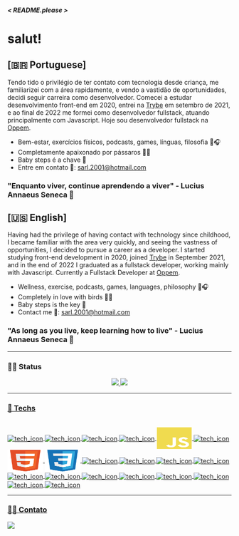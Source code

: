 ##### < README.please >

# salut!

## [🇧🇷 Portuguese]

  Tendo tido o privilégio de ter contato com tecnologia desde criança, me familiarizei com a área rapidamente, e vendo a vastidão de oportunidades, decidi seguir carreira como desenvolvedor. Comecei a estudar desenvolvimento front-end em 2020, entrei na [Trybe](https://www.betrybe.com/) em setembro de 2021, e ao final de 2022 me formei como desenvolvedor fullstack, atuando principalmente com Javascript. Hoje sou desenvolvedor fullstack na [Oppem](https://oppem.com.br/).

 - Bem-estar, exercícios físicos, podcasts, games, línguas, filosofia 📖🎧
 - Completamente apaixonado por pássaros 🦜💚
 - Baby steps é a chave 👶
 - Entre em contato 💌: sarl.2001@hotmail.com
 
 ### "Enquanto viver, continue aprendendo a viver" - Lucius Annaeus Seneca 💚
 
 ## [🇺🇸 English]
 
  Having had the privilege of having contact with technology since childhood, I became familiar with the area very quickly, and seeing the vastness of opportunities, I decided to pursue a career as a developer. I started studying front-end development in 2020, joined [Trybe](https://www.betrybe.com/) in September 2021, and in the end of 2022 I graduated as a fullstack developer, working mainly with Javascript. Currently a Fullstack Developer at [Oppem](https://oppem.com.br/).

 - Wellness, exercise, podcasts, games, languages, philosophy 📖🎧
 - Completely in love with birds 🦜💚
 - Baby steps is the key 👶
 - Contact me 💌: sarl.2001@hotmail.com

### "As long as you live, keep learning how to live" - Lucius Annaeus Seneca 💚
 
<hr />

### 👨‍💻 Status
<div align="center">
  <a href="https://github.com/SamuelDAlencar">
  <img height="180em" src="https://github-readme-stats.vercel.app/api?username=SamuelDAlencar&show_icons=true&theme=dark&include_all_commits=true&count_private=true"/>
  <img height="180em" src="https://github-readme-stats.vercel.app/api/top-langs/?username=SamuelDAlencar&layout=compact&langs_count=7&theme=dark"/>
</div>
  
<hr />
 
 ### 🧰 Techs
<div style="display: inline_block"><br>
  <img align="center" alt="tech_icon" height="50" width="80" src="https://cdn.jsdelivr.net/gh/devicons/devicon/icons/linux/linux-original.svg" />
  <img align="center" alt="tech_icon" height="50" width="80" src="https://cdn.jsdelivr.net/gh/devicons/devicon/icons/unix/unix-original.svg" />
  <img align="center" alt="tech_icon" height="50" width="80" src="https://cdn.jsdelivr.net/gh/devicons/devicon/icons/bash/bash-original.svg" />
   <img align="center" alt="tech_icon" height="50" width="80" src="https://cdn.jsdelivr.net/gh/devicons/devicon/icons/git/git-original.svg" />
  <img align="center" alt="tech_icon" height="50" width="80" src="https://raw.githubusercontent.com/devicons/devicon/master/icons/javascript/javascript-plain.svg">
  <img align="center" alt="tech_icon" height="50" width="80" src="https://cdn.jsdelivr.net/gh/devicons/devicon/icons/typescript/typescript-original.svg" />
  <img align="center" alt="tech_icon" height="50" width="80" src="https://raw.githubusercontent.com/devicons/devicon/master/icons/html5/html5-original.svg">
  <img align="center" alt="tech_icon" height="50" width="80" 
src="https://raw.githubusercontent.com/devicons/devicon/master/icons/css3/css3-original.svg">
  <img align="center" alt="tech_icon" height="50" width="80" 
src="https://cdn.jsdelivr.net/gh/devicons/devicon/icons/python/python-original.svg">
  <img align="center" alt="tech_icon" height="50" width="80" src="https://cdn.jsdelivr.net/gh/devicons/devicon/icons/bootstrap/bootstrap-original.svg" />
  <img align="center" alt="tech_icon" height="50" width="80" src="https://cdn.jsdelivr.net/gh/devicons/devicon/icons/react/react-original.svg" />
  <img align="center" alt="tech_icon" height="50" width="80" src="https://cdn.jsdelivr.net/gh/devicons/devicon/icons/jest/jest-plain.svg" />
  <img align="center" alt="tech_icon" height="50" width="80" src="https://cdn.jsdelivr.net/gh/devicons/devicon/icons/redux/redux-original.svg" />
  <img align="center" alt="tech_icon" height="50" width="80" src="https://cdn.jsdelivr.net/gh/devicons/devicon/icons/docker/docker-plain.svg" />
  <img align="center" alt="tech_icon" height="50" width="80" src="https://cdn.jsdelivr.net/gh/devicons/devicon/icons/mysql/mysql-original.svg" />
  <img align="center" alt="tech_icon" height="50" width="80" src="https://cdn.jsdelivr.net/gh/devicons/devicon/icons/nodejs/nodejs-original.svg" />
  <img align="center" alt="tech_icon" height="50" width="80" src="https://cdn.jsdelivr.net/gh/devicons/devicon/icons/express/express-original.svg" />
  <img align="center" alt="tech_icon" height="50" width="80" src="https://cdn.jsdelivr.net/gh/devicons/devicon/icons/mocha/mocha-plain.svg" />
  <img align="center" alt="tech_icon" height="50" width="80" src="https://cdn.jsdelivr.net/gh/devicons/devicon/icons/sequelize/sequelize-original.svg" />
  <img align="center" alt="tech_icon" height="50" width="80" src="https://cdn.jsdelivr.net/gh/devicons/devicon/icons/mongodb/mongodb-original.svg" />
</div>

<hr />
  
### 🙋‍♂️ Contato

<div> 
   <a href="https://www.linkedin.com/in/samueldalencar/" target="_blank"><img src="https://img.shields.io/badge/LinkedIn-0077B5?style=for-the-badge&logo=linkedin&logoColor=white" style="height: 40px;"></a>
</div>
